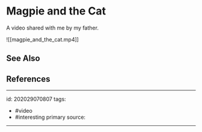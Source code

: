 # Magpie and the Cat
A video shared with me by my father.

![[magpie_and_the_cat.mp4]]

## See Also

## References

---

id: 202029070807
tags:
 - #video
 - #interesting
primary source:

---